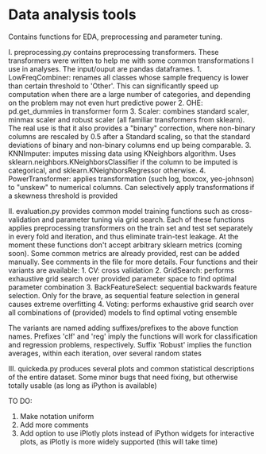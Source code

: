 # Data analysis tools
 Contains functions for EDA, preprocessing and parameter tuning. 


I. preprocessing.py
contains preprocessing transformers. These transformers were written to help me with some common transformations I use in analyses. The input/ouput are pandas dataframes.
	1. LowFreqCombiner: renames all classes whose sample frequency is lower than certain threshold to 'Other'. This can significantly speed up computation when there are a large number of categories, and depending on the problem may not even hurt predictive power
	2. OHE: pd.get_dummies in transformer form
	3. Scaler: combines standard scaler, minmax scaler and robust scaler (all familiar transformers from sklearn). The real use is that it also provides a "binary" correction, where non-binary columns are rescaled by 0.5 after a Standard scaling, so that the standard deviations of binary and non-binary columns end up being comparable.
	3. KNNImputer: imputes missing data using KNeighbors algorithm. Uses sklearn.neighbors.KNeighborsClassifier if the column to be imputed is categorical, and sklearn.KNeighborsRegressor otherwise.
	4. PowerTransformer: applies transformation (such log, boxcox, yeo-johnson) to "unskew" to numerical columns. Can selectively apply transformations if a skewness threshold is provided


II. evaluation.py
provides common model training functions such as cross-validation and parameter tuning via grid search. Each of these functions applies preprocessing transformers on the train set and test set separately in every fold and iteration, and thus eliminate train-test leakage. At the moment these functions don't accept arbitrary sklearn metrics (coming soon). Some common metrics are already provided, rest can be added manually. See comments in the file for more details. Four functions and their variants are available:
	1. CV: cross validation
	2. GridSearch: performs exhaustive grid search over provided parameter space to find optimal parameter combination
	3. BackFeatureSelect:  sequential backwards feature selection. Only for the brave, as sequential feature selection in general causes extreme overfitting
	4. Voting: performs exhaustive grid search over all combinations of (provided) models to find optimal voting ensemble

The variants are named adding suffixes/prefixes to the above function names. Prefixes 'clf' and 'reg' imply the functions will work for classification and regression problems, respectively. Suffix 'Robust' implies the function averages, within each iteration, over several random states



III. quickeda.py
produces several plots and common statistical descriptions of the entire dataset. Some minor bugs that need fixing, but otherwise totally usable (as long as iPython is available)


TO DO:
1. Make notation uniform
2. Add more comments
3. Add option to use iPlotly plots instead of iPython widgets for interactive plots, as iPlotly is more widely supported (this will take time)